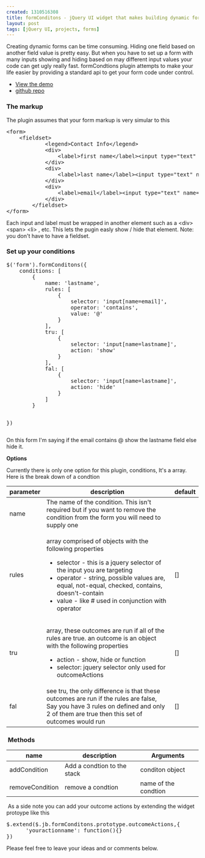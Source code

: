 ```yaml
--- 
created: 1310516308
title: formConditons - jQuery UI widget that makes building dynamic forms easier
layout: post
tags: [jQuery UI, projects, forms]
---
```

<p>Creating  dynamic forms can be time consuming. Hiding one field based on another  field value is pretty easy. But when you have to set up a form with many  inputs showing and hiding based on may different input values your code  can get ugly really fast. formCondtions plugin attempts to make your  life easier by providing a standard api to get your form code under  control.</p>
<!--break-->
<ul>
    <li><a href="/dev/project/formconditions/index.htm">View the demo</a></li>
    <li><a target="_blank" href="https://github.com/jebaird/formConditons">github repo</a></li>
</ul>
<h3>The markup</h3>
<p>The plugin assumes that your form markup is very simular to this</p>
<pre class="brush: html">
&lt;form&gt;
	&lt;fieldset&gt;
            &lt;legend&gt;Contact Info&lt;/legend&gt;
            &lt;div&gt;
                &lt;label&gt;first name&lt;/label&gt;&lt;input type=&quot;text&quot; name=&quot;firstname&quot;&gt;
            &lt;/div&gt;
            &lt;div&gt;
                &lt;label&gt;last name&lt;/label&gt;&lt;input type=&quot;text&quot; name=&quot;lastname&quot;&gt;
            &lt;/div&gt;
            &lt;div&gt;
                &lt;label&gt;email&lt;/label&gt;&lt;input type=&quot;text&quot; name=&quot;email&quot;&gt;
            &lt;/div&gt;
        &lt;/fieldset&gt;
&lt;/form&gt;
</pre>
<p>Each input and label must be wrapped in another element such as a &lt;div&gt; &lt;span&gt; &lt;li&gt; , etc. This lets the pugin easly show / hide that element. Note: you don't have to have a fieldset.</p>
<h3>Set up your conditions</h3>
<pre class="brush: js">
$('form').formConditons({
    conditions: [
        {
            name: 'lastname',
            rules: [
                {
                    selector: 'input[name=email]',
                    operator: 'contains',
                    value: '@'
                }
            ],
            tru: [
                {
                    selector: 'input[name=lastname]',
                    action: 'show'
                }
            ],
            fal: [
                {
                    selector: 'input[name=lastname]',
                    action: 'hide'
                }
            ]
        }
       
})
</pre>
<p>On this form I'm saying if the email contains @ show the lastname field else hide it.</p>
<p><strong>Options</strong></p>
<p>Currently there is only one option for this plugin, conditions, It's a array. Here is the break down of a condtion</p>
<table width="600" cellspacing="0" cellpadding="0" border="0">
    <thead>
        <tr>
            <th scope="col">parameter</th>
            <th scope="col">description</th>
            <th scope="col">default</th>
        </tr>
    </thead>
    <tbody>
        <tr>
            <td>name</td>
            <td>The name of the condition. This isn't required but if you want to remove the condition from the form you will need to supply one</td>
            <td>&nbsp;</td>
        </tr>
        <tr>
            <td>rules</td>
            <td>
            <p>array comprised of objects with the following properties</p>
            <ul>
                <li>selector - this is a jquery selector of the input you are targeting</li>
                <li>operator - string, possible values are, equal, not-equal, checked, contains, doesn't-contain</li>
                <li>value - like # used in conjunction with operator</li>
            </ul>
            </td>
            <td>[]</td>
        </tr>
        <tr>
            <td>tru</td>
            <td>
            <p>array, these outcomes are run if all of the rules are true. an outcome is an object with the following properties</p>
            <ul>
                <li>action - show, hide or function</li>
                <li>selector: jquery selector only used for outcomeActions</li>
            </ul>
            </td>
            <td>[]</td>
        </tr>
        <tr>
            <td>fal</td>
            <td>see tru, the only difference is that these outcomes are run if the rules are false, Say you have 3 rules on defined and only 2 of them are true then this set of outcomes would run</td>
            <td>[]</td>
        </tr>
    </tbody>
</table>
<h3>&nbsp;Methods</h3>
<table width="600" cellspacing="0" cellpadding="0" border="0">
    <thead>
        <tr>
            <th scope="col">name</th>
            <th scope="col">description</th>
            <th scope="col">Arguments</th>
        </tr>
    </thead>
    <tbody>
        <tr>
            <td>addCondition</td>
            <td>Add a condtion to the stack</td>
            <td>conditon object</td>
        </tr>
        <tr>
            <td>removeCondition</td>
            <td>remove a condtion</td>
            <td>name of the condtion</td>
        </tr>
    </tbody>
</table>
<p>&nbsp;As a side note you can add your outcome actions by extending the widget protoype like this</p>
<pre class="brush: js">
$.extend($.jb.formConditons.prototype.outcomeActions,{
      'youractionname': function(){}
})
</pre>
<p>Please feel free to leave your ideas and or comments below.</p>
